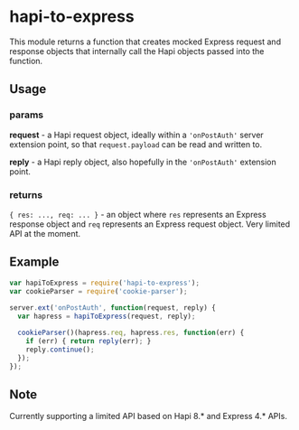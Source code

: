# hapi-to-express

This module returns a function that creates mocked Express request and response objects that internally call the Hapi objects passed into the function.

## Usage

### params

**request** - a Hapi request object, ideally within a `'onPostAuth'` server extension point, so that `request.payload` can be read and written to.

**reply** - a Hapi reply object, also hopefully in the `'onPostAuth'` extension point.

### returns
  `{ res: ..., req: ... }` - an object where `res` represents an Express response object and `req` represents an Express request object. Very limited API at the moment.

## Example

```JavaScript
var hapiToExpress = require('hapi-to-express');
var cookieParser = require('cookie-parser');
    
server.ext('onPostAuth', function(request, reply) {
  var hapress = hapiToExpress(request, reply);

  cookieParser()(hapress.req, hapress.res, function(err) {
    if (err) { return reply(err); }
    reply.continue();
  });
});
```

## Note

Currently supporting a limited API based on Hapi 8.\* and Express 4.\* APIs.
